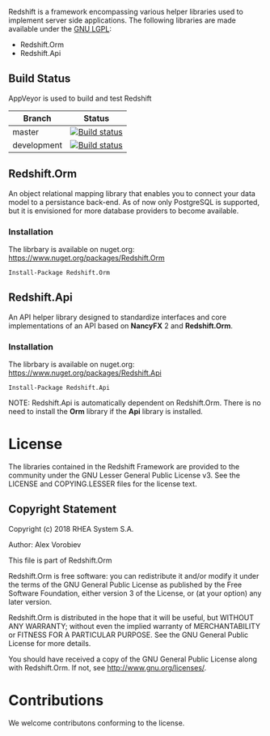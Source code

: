 Redshift is a framework encompassing various helper libraries used to implement server side applications. The following libraries are made available under the [GNU LGPL](https://www.gnu.org/licenses/lgpl.nl.html):

  - Redshift.Orm
  - Redshift.Api
  
## Build Status

AppVeyor is used to build and test Redshift

Branch | Status
------------ | -------------
master | [![Build status](https://ci.appveyor.com/api/projects/status/v2tfo0nefpncq9bv/branch/master?svg=true)](https://ci.appveyor.com/project/alexatrhea/redshift/branch/master)
development | [![Build status](https://ci.appveyor.com/api/projects/status/v2tfo0nefpncq9bv/branch/development?svg=true)](https://ci.appveyor.com/project/alexatrhea/redshift/branch/development)
 
## Redshift.Orm
An object relational mapping library that enables you to connect your data model to a persistance back-end. As of now only PostgreSQL is supported, but it is envisioned for more database providers to become available.

### Installation

The librbary is available on nuget.org: https://www.nuget.org/packages/Redshift.Orm

```
Install-Package Redshift.Orm
```

## Redshift.Api
An API helper library designed to standardize interfaces and core implementations of an API based on **NancyFX** 2 and **Redshift.Orm**.

### Installation

The librbary is available on nuget.org: https://www.nuget.org/packages/Redshift.Api

```
Install-Package Redshift.Api
```

NOTE: Redshift.Api is automatically dependent on Redshift.Orm. There is no need to install the **Orm** library if the **Api** library is installed.


# License

The libraries contained in the Redshift Framework are provided to the community under the GNU Lesser General Public License v3. See the LICENSE and COPYING.LESSER files for the license text.
## Copyright Statement
Copyright (c) 2018 RHEA System S.A.

Author: Alex Vorobiev

This file is part of Redshift.Orm

Redshift.Orm is free software: you can redistribute it and/or modify
it under the terms of the GNU General Public License as published by
the Free Software Foundation, either version 3 of the License, or
(at your option) any later version.

Redshift.Orm is distributed in the hope that it will be useful,
but WITHOUT ANY WARRANTY; without even the implied warranty of
MERCHANTABILITY or FITNESS FOR A PARTICULAR PURPOSE.  See the
GNU General Public License for more details.

You should have received a copy of the GNU General Public License
along with Redshift.Orm.  If not, see <http://www.gnu.org/licenses/>.

# Contributions
We welcome contributons conforming to the license.